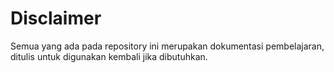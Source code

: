 # Disclaimer
Semua yang ada pada repository ini merupakan dokumentasi pembelajaran, ditulis untuk digunakan kembali jika dibutuhkan.

